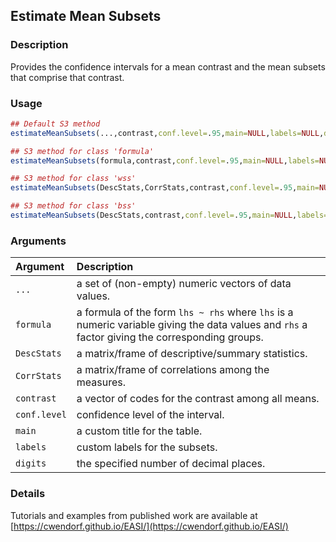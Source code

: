 ## Estimate Mean Subsets

### Description

Provides the confidence intervals for a mean contrast and the mean subsets that comprise that contrast.

### Usage

```r
## Default S3 method
estimateMeanSubsets(...,contrast,conf.level=.95,main=NULL,labels=NULL,digits=3)

## S3 method for class 'formula'
estimateMeanSubsets(formula,contrast,conf.level=.95,main=NULL,labels=NULL,digits=3)

## S3 method for class 'wss'
estimateMeanSubsets(DescStats,CorrStats,contrast,conf.level=.95,main=NULL,labels=NULL,digits=3)

## S3 method for class 'bss'
estimateMeanSubsets(DescStats,contrast,conf.level=.95,main=NULL,labels=NULL,digits=3)
```

### Arguments

Argument | Description
:-- | :--
```...``` | a set of (non-empty) numeric vectors of data values.
```formula``` | a formula of the form `lhs ~ rhs` where `lhs` is a numeric variable giving the data values and `rhs` a factor giving the corresponding groups.
```DescStats```  | a matrix/frame of descriptive/summary statistics.
```CorrStats``` | a matrix/frame of correlations among the measures.
```contrast``` | a vector of codes for the contrast among all means.
```conf.level``` | confidence level of the interval.
```main``` | a custom title for the table.
```labels``` | custom labels for the subsets.
```digits``` | the specified number of decimal places.

### Details

Tutorials and examples from published work are available at [https://cwendorf.github.io/EASI/](https://cwendorf.github.io/EASI/) 


